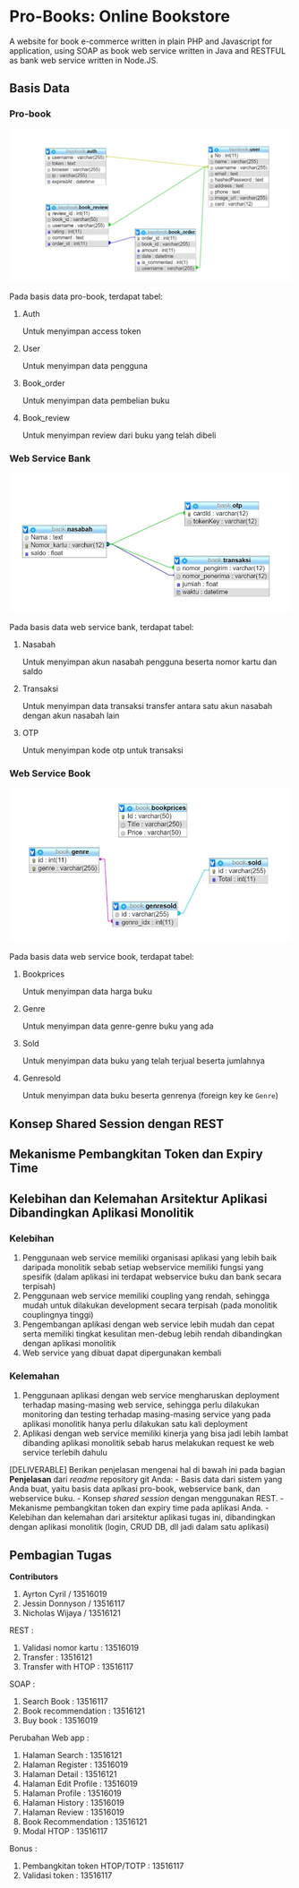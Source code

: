 # Pro-Books: Online Bookstore

A website for book e-commerce written in plain PHP and Javascript for application, using SOAP as book web service written in Java and RESTFUL as bank web service written in Node.JS.

## Basis Data

### Pro-book

![](mocks/tayobook.JPG)

Pada basis data pro-book, terdapat tabel:

1. Auth

    Untuk menyimpan access token
    
2. User

    Untuk menyimpan data pengguna
    
3. Book_order

    Untuk menyimpan data pembelian buku
    
4. Book_review

    Untuk menyimpan review dari buku yang telah dibeli

### Web Service Bank

![](mocks/bank.JPG)

Pada basis data web service bank, terdapat tabel:

1. Nasabah

    Untuk menyimpan akun nasabah pengguna beserta nomor kartu dan saldo
    
2. Transaksi

    Untuk menyimpan data transaksi transfer antara satu akun nasabah dengan akun nasabah lain
    
3. OTP

    Untuk menyimpan kode otp untuk transaksi

### Web Service Book

![](mocks/book.JPG)

Pada basis data web service book, terdapat tabel:

1. Bookprices

    Untuk menyimpan data harga buku
    
2. Genre

    Untuk menyimpan data genre-genre buku yang ada
    
3. Sold

    Untuk menyimpan data buku yang telah terjual beserta jumlahnya
    
4. Genresold

    Untuk menyimpan data buku beserta genrenya (foreign key ke `Genre`)

## Konsep Shared Session dengan REST

## Mekanisme Pembangkitan Token dan Expiry Time

## Kelebihan dan Kelemahan Arsitektur Aplikasi Dibandingkan Aplikasi Monolitik

### Kelebihan

1. Penggunaan web service memiliki organisasi aplikasi yang lebih baik daripada monolitik sebab setiap webservice memiliki fungsi yang spesifik (dalam aplikasi ini terdapat webservice buku dan bank secara terpisah)
2. Penggunaan web service memiliki coupling yang rendah, sehingga mudah untuk dilakukan development secara terpisah (pada monolitik couplingnya tinggi)
3. Pengembangan aplikasi dengan web service lebih mudah dan cepat serta memiliki tingkat kesulitan men-debug lebih rendah dibandingkan dengan aplikasi monolitik
4. Web service yang dibuat dapat dipergunakan kembali

### Kelemahan

1. Penggunaan aplikasi dengan web service mengharuskan deployment terhadap masing-masing web service, sehingga perlu dilakukan monitoring dan testing terhadap masing-masing service yang pada aplikasi monolitik hanya perlu dilakukan satu kali deployment
2. Aplikasi dengan web service memiliki kinerja yang bisa jadi lebih lambat dibanding aplikasi monolitik sebab harus melakukan request ke web service terlebih dahulu


[DELIVERABLE] Berikan penjelasan mengenai hal di bawah ini pada bagian **Penjelasan** dari *readme* repository git Anda:
    - Basis data dari sistem yang Anda buat, yaitu basis data aplkasi pro-book, webservice bank, dan webservice buku.
    - Konsep *shared session* dengan menggunakan REST.
    - Mekanisme pembangkitan token dan expiry time pada aplikasi Anda.
    - Kelebihan dan kelemahan dari arsitektur aplikasi tugas ini, dibandingkan dengan aplikasi monolitik (login, CRUD DB, dll jadi dalam satu aplikasi)

## Pembagian Tugas

**Contributors**
1. Ayrton Cyril / 13516019
2. Jessin Donnyson / 13516117
3. Nicholas Wijaya / 13516121

REST :
1. Validasi nomor kartu : 13516019
2. Transfer             : 13516121
3. Transfer with HTOP   : 13516117

SOAP :
1. Search Book          : 13516117
2. Book recommendation  : 13516121
3. Buy book             : 13516019

Perubahan Web app :
1. Halaman Search       : 13516121
2. Halaman Register     : 13516019
3. Halaman Detail       : 13516121
4. Halaman Edit Profile : 13516019
5. Halaman Profile      : 13516019
6. Halaman History      : 13516019
7. Halaman Review       : 13516019
8. Book Recommendation  : 13516121
9. Modal HTOP           : 13516117

Bonus :
1. Pembangkitan token HTOP/TOTP : 13516117
2. Validasi token               : 13516117